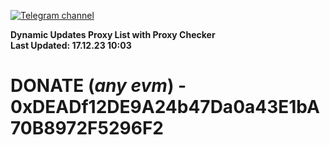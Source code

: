 [![Telegram channel](https://img.shields.io/endpoint?url=https://runkit.io/damiankrawczyk/telegram-badge/branches/master?url=https://t.me/n4z4v0d)](https://t.me/n4z4v0d) 

**Dynamic Updates Proxy List with Proxy Checker**  
**Last Updated: 17.12.23 10:03**

# DONATE (_any evm_) - 0xDEADf12DE9A24b47Da0a43E1bA70B8972F5296F2
